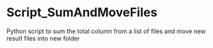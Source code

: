 # Script_SumAndMoveFiles
Python script to sum the total column from a list of files and move new result files into new folder
